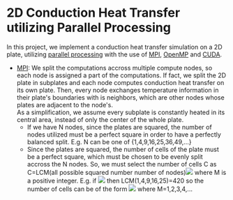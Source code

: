 # 2D Conduction Heat Transfer utilizing Parallel Processing

In this project, we implement a conduction heat transfer simulation on a 2D plate, utilizing [parallel processing](https://en.wikipedia.org/wiki/Parallel_computing) with the use of [MPI](https://en.wikipedia.org/wiki/Message_Passing_Interface), [OpenMP](https://en.wikipedia.org/wiki/OpenMP) and [CUDA](https://en.wikipedia.org/wiki/CUDA).

* <u>MPI</u>: We split the computations accross multiple compute nodes, so each node is assigned a part of the computations. If fact, we split the 2D plate in subplates and each node computes conduction heat transfer on its own plate. Then, every node exchanges temperature information in their plate's boundaries with is neighbors, which are other nodes whose plates are adjacent to the node's.<br>
As a simplification, we assume every subplate is constantly heated in its central area, instead of only the center of the whole plate.<br>
    * If we have N nodes, since the plates are squared, the number of nodes utilized must be a perfect square in order to have a perfectly balanced split. E.g. N can be one of {1,4,9,16,25,36,49,...}
    * Since the plates are squared, the number of cells of the plate must be a perfect square, which must be chosen to be evenly split accross the N nodes. So, we must select the number of cells C as C=LCM(all possible squared number number of nodes)<img src="https://render.githubusercontent.com/render/math?math=^2 \cdot M^2"> where M is a positive integer. E.g. if <img src="https://render.githubusercontent.com/render/math?math=N \leq 25"> then LCM(1,4,9,16,25)=420 so the number of cells can be of the form <img src="https://render.githubusercontent.com/render/math?math=420^2 \cdot M^2"> where M=1,2,3,4,...
